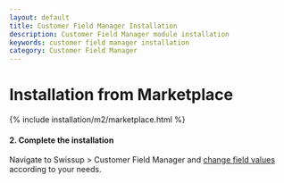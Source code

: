 ```yaml
---
layout: default
title: Customer Field Manager Installation
description: Customer Field Manager module installation
keywords: customer field manager installation
category: Customer Field Manager
---
```


# Installation from Marketplace

{% include installation/m2/marketplace.html %}

#### 2. Complete the installation

Navigate to Swissup > Customer Field Manager and
[change field values](/m2/extensions/customer-field-manager/usage/) according to your needs.

